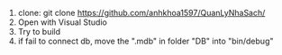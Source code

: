 1. clone:
git clone https://github.com/anhkhoa1597/QuanLyNhaSach/
2. Open with Visual Studio
3. Try to build
4. if fail to connect db, move the ".mdb" in folder "DB" into "bin/debug"
